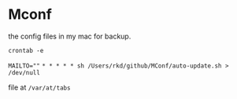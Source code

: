 # Mconf
the config files in my mac for backup.

`crontab -e`

`MAILTO=""`
`* * * * * sh /Users/rkd/github/MConf/auto-update.sh > /dev/null`

file at `/var/at/tabs`
